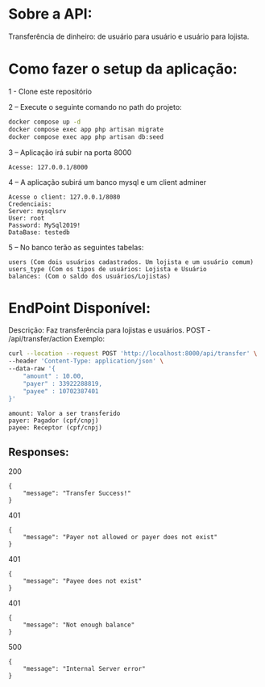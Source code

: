 # Sobre a API:
Transferência de dinheiro: de usuário para usuário e usuário para lojista.

# Como fazer o setup da aplicação:
1 - Clone este repositório

2 – Execute o seguinte comando no path do projeto:
```bash
docker compose up -d
docker compose exec app php artisan migrate
docker compose exec app php artisan db:seed
```

3 – Aplicação irá subir na porta 8000
```
Acesse: 127.0.0.1/8000
```

4 – A aplicação subirá um banco mysql e um client adminer
```
Acesse o client: 127.0.0.1/8080
Credenciais: 
Server: mysqlsrv
User: root
Password: MySql2019!
DataBase: testedb
```

5 – No banco terão as seguintes tabelas:
```
users (Com dois usuários cadastrados. Um lojista e um usuário comum)
users_type (Com os tipos de usuários: Lojista e Usuário
balances: (Com o saldo dos usuários/Lojistas)
```

# EndPoint Disponível:

Descrição: Faz transferência para lojistas e usuários.
POST -  /api/transfer/action
Exemplo:
``` bash
curl --location --request POST 'http://localhost:8000/api/transfer' \
--header 'Content-Type: application/json' \
--data-raw '{
    "amount" : 10.00,
    "payer" : 33922288819,
    "payee" : 10702387401
}'
```

```
amount: Valor a ser transferido
payer: Pagador (cpf/cnpj)
payee: Receptor (cpf/cnpj)
```

## Responses:
200
```
{
    "message": "Transfer Success!"
}
```
401
```
{
    "message": "Payer not allowed or payer does not exist"
}
```

401
```
{
    "message": "Payee does not exist"
}
```
401
```
{
    "message": "Not enough balance"
}
```
500
```
{
    "message": "Internal Server error"
}
```